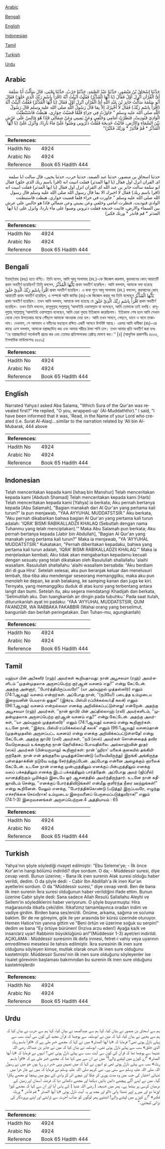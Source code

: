 [Arabic](#arabic)

[Bengali](#bengali)

[English](#english)

[Indonesian](#indonesian)

[Tamil](#tamil)

[Turkish](#turkish)

[Urdu](#urdu)

## Arabic


<div dir="rtl" lang="ar" style={{fontSize:'larger',backgroundColor:'#f8f9fa',padding:20}}>
حَدَّثَنَا إِسْحَاقُ بْنُ مَنْصُورٍ، حَدَّثَنَا عَبْدُ الصَّمَدِ، حَدَّثَنَا حَرْبٌ، حَدَّثَنَا يَحْيَى، قَالَ سَأَلْتُ أَبَا سَلَمَةَ أَىُّ الْقُرْآنِ أُنْزِلَ أَوَّلُ فَقَالَ ‏(‏يَا أَيُّهَا الْمُدَّثِّرُ‏)‏ فَقُلْتُ أُنْبِئْتُ أَنَّهُ ‏(‏اقْرَأْ بِاسْمِ رَبِّكَ الَّذِي خَلَقَ‏)‏ فَقَالَ أَبُو سَلَمَةَ سَأَلْتُ جَابِرَ بْنَ عَبْدِ اللَّهِ أَىُّ الْقُرْآنِ أُنْزِلَ أَوَّلُ فَقَالَ ‏(‏يَا أَيُّهَا الْمُدَّثِّرُ‏)‏ فَقُلْتُ أُنْبِئْتُ أَنَّهُ ‏(‏اقْرَأْ بِاسْمِ رَبِّكَ‏)‏ فَقَالَ لاَ أُخْبِرُكَ إِلاَّ بِمَا قَالَ رَسُولُ اللَّهِ صلى الله عليه وسلم قَالَ رَسُولُ اللَّهِ صلى الله عليه وسلم ‏"‏ جَاوَرْتُ فِي حِرَاءٍ فَلَمَّا قَضَيْتُ جِوَارِي، هَبَطْتُ فَاسْتَبْطَنْتُ الْوَادِيَ فَنُودِيتُ، فَنَظَرْتُ أَمَامِي وَخَلْفِي وَعَنْ يَمِينِي وَعَنْ شِمَالِي فَإِذَا هُوَ جَالِسٌ عَلَى عَرْشٍ بَيْنَ السَّمَاءِ وَالأَرْضِ، فَأَتَيْتُ خَدِيجَةَ فَقُلْتُ دَثِّرُونِي وَصُبُّوا عَلَىَّ مَاءً بَارِدًا، وَأُنْزِلَ عَلَىَّ ‏(‏يَا أَيُّهَا الْمُدَّثِّرُ * قُمْ فَأَنْذِرْ * وَرَبَّكَ فَكَبِّرْ‏)‏‏"‏
</div>
<div style={{backgroundColor:'#f8f9fa',padding:20, marginBottom: 10}}><table> <thead> <tr> <th>References:</th> <th></th> </tr> </thead> <tbody><tr><td>Hadith No</td><td>4924</td></tr><tr><td>Arabic No</td><td>4924</td></tr><tr><td>Reference</td><td>Book 65 Hadith 444</td></tr></tbody></table></div>


<div dir="rtl" lang="ar" style={{fontSize:'larger',backgroundColor:'#f8f9fa',padding:20}}>
حدثنا اسحاق بن منصور، حدثنا عبد الصمد، حدثنا حرب، حدثنا يحيى، قال سالت ابا سلمة اى القران انزل اول فقال (يا ايها المدثر) فقلت انبيت انه (اقرا باسم ربك الذي خلق) فقال ابو سلمة سالت جابر بن عبد الله اى القران انزل اول فقال (يا ايها المدثر) فقلت انبيت انه (اقرا باسم ربك) فقال لا اخبرك الا بما قال رسول الله صلى الله عليه وسلم قال رسول الله صلى الله عليه وسلم " جاورت في حراء فلما قضيت جواري، هبطت فاستبطنت الوادي فنوديت، فنظرت امامي وخلفي وعن يميني وعن شمالي فاذا هو جالس على عرش بين السماء والارض، فاتيت خديجة فقلت دثروني وصبوا على ماء باردا، وانزل على (يا ايها المدثر * قم فانذر * وربك فكبر)
</div>
<div style={{backgroundColor:'#f8f9fa',padding:20, marginBottom: 10}}><table> <thead> <tr> <th>References:</th> <th></th> </tr> </thead> <tbody><tr><td>Hadith No</td><td>4924</td></tr><tr><td>Arabic No</td><td>4924</td></tr><tr><td>Reference</td><td>Book 65 Hadith 444</td></tr></tbody></table></div>

## Bengali


<div dir="ltr" lang="bn" style={{fontSize:'larger',backgroundColor:'#f8f9fa',padding:20}}>
ইয়াহ্ইয়াহ (রহঃ) হতে বর্ণিত। তিনি বলেন, আমি আবূ সালামাহ (রহ.)-কে জিজ্ঞেস করলাম, কুরআনের কোন্ আয়াতটি প্রথম অবতীর্ণ হয়েছিল? তিনি বললেন, يٓٓأَيُّهَا الْمُدَّثِّرُ প্রথম অবতীর্ণ হয়েছিল। আমি বললাম, আমাকে বলা হয়েছে اقْرَأْ بِاسْمِ رَبِّكَ الَّذِيْ خَلَقَ প্রথম অবতীর্ণ হয়েছিল। এ কথা শুনে আবূ সালামাহ (রহ.) বললেন, কুরআনের কোন্ আয়াতটি প্রথম অবতীর্ণ হয়েছিল, এ সম্পর্কে আমি জাবির (রাঃ)-কে জিজ্ঞেস করার পর তিনি বলেছেন يٓٓأَيُّهَا الْمُدَّثِّرُ প্রথম অবতীর্ণ হয়েছিল। তখন আমি বললাম, আমাকে বলা হয়েছে যে اقْرَأْ بِاسْمِ رَبِّكَ الَّذِيْ خَلَقَ প্রথম অবতীর্ণ হয়েছিল। তখন তিনি বললেন, রাসূলুল্লাহ্ সাল্লাল্লাহু ‘আলাইহি ওয়াসাল্লাম যা বলেছেন, আমি তোমাকে তাই বলছি। রাসূলুল্লাহ্ সাল্লাল্লাহু ‘আলাইহি ওয়াসাল্লাম বলেছেন, আমি হেরা গুহায় ইতিকাফ করেছিলাম। ইতিকাফ শেষ হলে আমি সেখান থেকে নেমে উপত্যকার মাঝে পৌঁছলে আমাকে আওয়াজ দেয়া হল। আমি তখন সামনে, পেছনে, ডানে ও বামে তাকালাম। দেখলাম, সে আসমান ও যমীনের মধ্যস্থলে রক্ষিত একটি আসনে উপবিষ্ট আছে। এরপর আমি খাদীজা (রাঃ)-এর কাছে এসে বললাম, আমাকে বস্ত্রাচ্ছাদিত কর এবং আমার শরীরে ঠান্ডা পানি ঢাল। তখন আমার প্রতি অবতীর্ণ করা হলঃ ‘‘হে বস্ত্রাচ্ছাদিত! সতর্কবাণী প্রচার কর এবং তোমার প্রতিপালকের শ্রেষ্ঠত্ব ঘোষণা কর।’’ [৪] (আধুনিক প্রকাশনীঃ ৪৫৫৫, ইসলামিক ফাউন্ডেশনঃ ৪৫৫৯)
</div>
<div style={{backgroundColor:'#f8f9fa',padding:20, marginBottom: 10}}><table> <thead> <tr> <th>References:</th> <th></th> </tr> </thead> <tbody><tr><td>Hadith No</td><td>4924</td></tr><tr><td>Arabic No</td><td>4924</td></tr><tr><td>Reference</td><td>Book 65 Hadith 444</td></tr></tbody></table></div>

## English


<div dir="ltr" lang="en" style={{fontSize:'larger',backgroundColor:'#f8f9fa',padding:20}}>
Narrated Yahya:I asked Aba Salama, "Which Sura of the Qur'an was revealed first?" He replied, "O you, wrapped-up' (Al-Muddaththir)." I said, "I have been informed that it was, 'Read, in the Name of your Lord who created (i.e. Surat Al-Alaq)...similar to the narration related by 'Ali bin Al-Mubarak, 444 above
</div>
<div style={{backgroundColor:'#f8f9fa',padding:20, marginBottom: 10}}><table> <thead> <tr> <th>References:</th> <th></th> </tr> </thead> <tbody><tr><td>Hadith No</td><td>4924</td></tr><tr><td>Arabic No</td><td>4924</td></tr><tr><td>Reference</td><td>Book 65 Hadith 444</td></tr></tbody></table></div>

## Indonesian


<div dir="ltr" lang="id" style={{fontSize:'larger',backgroundColor:'#f8f9fa',padding:20}}>
Telah menceritakan kepada kami [Ishaq bin Manshur] Telah menceritakan kepada kami [Abdush Shamad] Telah menceritakan kepada kami [Harb] Telah menceritakan kepada kami [Yahya] ia berkata; Aku pernah bertanya kepada [Abu Salamah], "Bagian manakah dari Al Qur'an yang pertama kali turun?" Ia pun menjawab, "YAA AYYUHAL MUDDATSTSIR." Aku berkata, "Aku pernah dikabarkan bahwa bagian Al Qur'an yang pertama kali turun adalah: 'IQRA' BISMI RABIKALLADZII KHALAQ (Sebutlah dengan nama Tuhanmu yang telah menciptakan).'" Maka Abu Salamah pun berkata; Aku pernah bertanya kepada [Jabir bin Abdullah], "Bagian Al Qur'an yang manakah yang pertama kali turun?" Maka ia menjawab, "YA 'AYYUHAL MUDDATSTSIR." Kukatakan, "Pernah diberitakan kepadaku, bahwa yang pertama kali turun adalah, 'IQRA' BISMI RABIKALLADZII KHALAQ.'" Maka ia menjelaskan kembali; Aku tidak akan mengabarkan kepadamu kecuali dengan sesuatu yang telah dikatakan oleh Rasulullah shallallahu 'alaihi wasallam. Rasulullah shallallahu 'alaihi wasallam bersabda: "Aku berdiam diri di gua Hira'. Setelah selesai, aku pun beranjak keluar dan menelusuri lembah, tiba-tiba aku mendengar seseorang memanggilku, maka aku pun menoleh ke depan, ke arah belakang, ke samping kanan dan juga ke kiri. Ternyata, yang memanggilku duduk di atas kursi yang terbentang antara langit dan bumi. Setelah itu, aku segera mendatangi Khadijah dan berkata, 'Selimutilah aku. Dan tuangkanlah air dingin pada tubuhku.' Pada saat itulah, diturunkanlah ayat ini padaku: 'YAA 'AYYUHAL MUDDATSTSIR, QUM FA'ANDZIR, WA RABBAKA FAKABBIR (Wahai orang yang berselimut, bangunlah dan berilah peringatakan. Dan Tuhan-mu, agungkanlah)
</div>
<div style={{backgroundColor:'#f8f9fa',padding:20, marginBottom: 10}}><table> <thead> <tr> <th>References:</th> <th></th> </tr> </thead> <tbody><tr><td>Hadith No</td><td>4924</td></tr><tr><td>Arabic No</td><td>4924</td></tr><tr><td>Reference</td><td>Book 65 Hadith 444</td></tr></tbody></table></div>

## Tamil


<div dir="ltr" lang="ta" style={{fontSize:'larger',backgroundColor:'#f8f9fa',padding:20}}>
யஹ்யா பின் அபீகஸீர் (ரஹ்) அவர்கள் கூறியதாவது: நான் அபூசலமா (ரஹ்) அவர்களிடம் ‘‘முதன்முதலாக அருளப்பெற்ற குர்ஆன் வசனம் எது?” என்று கேட்டேன். அதற்கு அன்னார், ‘‘போர்த்தியிருப்பவரே!” (யா அய்யுஹல் முத்தஸ்ஸிர்) எனும் (74:1ஆவது) வசனம் என்றார்கள். அப்போது நான், ‘‘(நபியே!) படைத்த உம்முடைய இறைவனின் பெயரால் ஓதுக!” (இக்ரஉ பிஸ்மி ரப்பிக்கல்லஃதீ கலக்) எனும் (96:1ஆவது) வசனம் என்றல்லவா எனக்கு அறிவிக்கப்பட்டுள்ளது! என்றேன். அதற்கு அபூசலமா (ரஹ்) அவர்கள், ‘‘நான் ஜாபிர் பின் அப்தில்லாஹ் (ரலி) அவர்களிடம், ‘‘முதன்முதலாக அருளப்பெற்ற குர்ஆன் வசனம் எது?” என்று கேட்டேன். அதற்கு அவர்கள், ‘‘யா அய்யுஹல் முத்தஸ்ஸிர்” எனும் (74:1ஆவது) வசனம் என்று கூறினார்கள். உடனே நான், ‘‘இக்ரஉ பிஸ்மி ரப்பிக்கல்லஃதீ கலக்” எனும் (96:1ஆவது) வசனம்தான் (முதன்முதலில் அருளப்பட்ட வசனம்) என்று எனக்கு அறிவிக்கப்பட்டுள்ளதே! என்று கேட்டேன். அதற்கு ஜாபிர் (ரலி) அவர்கள், ‘‘நபி (ஸல்) அவர்கள் சொன்னதைத் தவிர வேறெதையும் உங்களுக்கு நான் தெரிவிக்கப் போவதில்லை. அல்லாஹ்வின் தூதர் (ஸல்) அவர்கள் (பின்வருமாறு) கூறினார்கள்: நான் ‘ஹிரா’ மலைக் குகையில் தங்கியிருந்தேன். நான் என் தங்குதலை முடித்துக்கொண்டு (மலையிலிருந்து) இறங்கி அங்கிருந்த பள்ளத்தாக்கின் நடுவே வந்து சேர்ந்திருப்பேன். அப்போது என்னை அழைக்கும் குரலைக் கேட்டேன். உடனே நான் எனக்கு முன்புறத்திலும் எனக்குப் பின்புறத்திலும் எனக்கு வலப் பக்கத்திலும் எனக்கு இடப் பக்கத்திலும் பார்த்தேன். அப்போது அவர் (ஜிப்ரீல்) வானத்திற்கும் பூமிக்கும் இடையே ஓர் ஆசனத்தில் அமர்ந்திருந்தார். உடனே நான் கதீஜாவிடம் சென்று, ‘‘எனக்குப் போர்த்திவிடுங்கள்! என்மீது குளிர்ந்த நீரை ஊற்றுங்கள்!” என்று கூறினேன். மேலும் எனக்கு, ‘‘போர்த்திக்கொண்டு (படுத்து) இருப்பவரே, எழுந்து எச்சரிக்கை செய்வீராக! உம்முடைய இறைவனைப் பெருமைப்படுத்துவீராக!” எனும் (74:1-3) இறைவசனங்கள் அருளப்பெற்றன.4 அத்தியாயம் : 65
</div>
<div style={{backgroundColor:'#f8f9fa',padding:20, marginBottom: 10}}><table> <thead> <tr> <th>References:</th> <th></th> </tr> </thead> <tbody><tr><td>Hadith No</td><td>4924</td></tr><tr><td>Arabic No</td><td>4924</td></tr><tr><td>Reference</td><td>Book 65 Hadith 444</td></tr></tbody></table></div>

## Turkish


<div dir="ltr" lang="tr" style={{fontSize:'larger',backgroundColor:'#f8f9fa',padding:20}}>
Yahya'nın şöyle söylediği rivayet edilmiştir: "Ebu Seleme'ye; - İlk önce Kur'an'ın hangi bölümü indirildi? diye sordum. O da; - Müddessir suresi, diye cevap verdi. Bunun üzerine; - Bana ilk inen surenin Alak suresi olduğu haber verildi, dedim. O da şöyle dedi: - Cabir İbn Abdillah'a ilk inen Kur'an ayetlerini sordum. O da "Müddessir suresi," diye cevap verdi. Ben de bana ilk inen surenin İkra suresi olduğunun haber verildiğini ifade ettim. Bunun üzerine Cabir şöyle dedi: Sana sadece Allah Resulü Sallallahu Aleyhi ve Sellem'in söylediklerini haber veriyorum. O şöyle buyurmuştu: Hira mağarasında itikafa çeki/dim. İtikafzmz tamamlayınca oradan indim ve vadiye girdim. Birden bana ses/eni/di. Önüme, arkama, sağıma ve so/uma baktım. Bir de ne göreyim, gök ile yer arasında bir kürsü üzerinde oturuyor. Hemen Hatice'nin yanına gittim ve "Beni örtün ve üzerime soğuk su serpin!" dedim ve bana "Ey örtüye bürünen! (İnziva arzu eden!) Ayağa ka/k ve insan/arz uyar! Rabbinin büyüklüğünü an!"(Müddessir 1-3) ayet/eri indirildi. AÇiKLAMA : Müddessir suresinin ilk defa inmesi, fetret-i vahiy veya uyarının emredilmesi meselesi ile tahsis edilmiştir. İkra suresinin ilk inen sure olduğunu söyleyen kimse, mutlak olarak onun ilk inen sure olduğunu kastetmiştir. Müddessir Suresi'nin ilk inen sure olduğunu söyleyenler ise risalet görevinin başlaması bakımından bu surenin ilk inen sure olduğunu kastetmişlerdir
</div>
<div style={{backgroundColor:'#f8f9fa',padding:20, marginBottom: 10}}><table> <thead> <tr> <th>References:</th> <th></th> </tr> </thead> <tbody><tr><td>Hadith No</td><td>4924</td></tr><tr><td>Arabic No</td><td>4924</td></tr><tr><td>Reference</td><td>Book 65 Hadith 444</td></tr></tbody></table></div>

## Urdu


<div dir="rtl" lang="ur" style={{fontSize:'larger',backgroundColor:'#f8f9fa',padding:20}}>
ہم سے اسحاق بن منصور نے بیان کیا، کہا ہم سے عبدالصمد نے بیان کیا، کہا ہم سے حرب نے بیان کیا کہ ہم سے یحییٰ نے بیان کیا، کہا کہ میں نے ابوسلمہ سے پوچھا کہ قرآن مجید کی کون سی آیت سب سے پہلے نازل ہوئی تھی؟ فرمایا کہ «يا أيها المدثر‏» میں نے کہا کہ مجھے خبر ملی ہے کہ «اقرأ باسم ربك الذي خلق‏» سب سے پہلے نازل ہوئی تھی۔ ابوسلمہ نے بیان کیا کہ میں نے جابر بن عبداللہ رضی اللہ عنہما سے پوچھا تھا کہ قرآن کی کون سی آیت سب سے پہلے نازل ہوئی تھی؟ انہوں نے فرمایا کہ «يا أيها المدثر‏» ”اے کپڑے میں لپٹنے والے!“ میں نے ان سے یہی کہا تھا کہ مجھے خبر ملی ہے کہ «اقرأ باسم ربك‏» سب سے پہلے نازل ہوئی تھی تو انہوں نے کہا کہ میں تمہیں وہی خبر دے رہا ہوں جو میں نے رسول اللہ صلی اللہ علیہ وسلم سے سنی ہے۔ نبی کریم صلی اللہ علیہ وسلم نے فرمایا کہ میں نے غار حرا میں تنہائی اختیار کی جب میں وہ مدت پوری کر چکا اور نیچے اتر کر وادی کے بیچ میں پہنچا تو مجھے پکارا گیا۔ میں نے اپنے آگے پیچھے دائیں بائیں دیکھا اور مجھے دکھائی دیا کہ فرشتہ آسمان اور زمین کے درمیان کرسی پر بیٹھا ہے۔ پھر میں خدیجہ ( رضی اللہ عنہا ) کے پاس آیا اور ان سے کہا کہ مجھے کپڑا اوڑھا دو اور میرے اوپر ٹھنڈا پانی ڈالو اور مجھ پر یہ آیت نازل ہوئی «يا أيها المدثر * قم فأنذر * وربك فكبر‏» ”اے کپڑے میں لپٹنے والے! اٹھئیے پھر لوگوں کو عذاب آخرت سے ڈرایئے اور اپنے پروردگار کی بڑائی کیجئے۔“
</div>
<div style={{backgroundColor:'#f8f9fa',padding:20, marginBottom: 10}}><table> <thead> <tr> <th>References:</th> <th></th> </tr> </thead> <tbody><tr><td>Hadith No</td><td>4924</td></tr><tr><td>Arabic No</td><td>4924</td></tr><tr><td>Reference</td><td>Book 65 Hadith 444</td></tr></tbody></table></div>